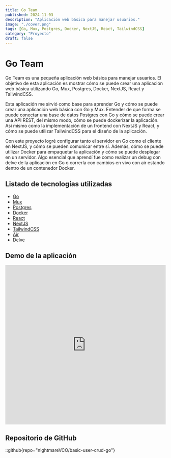 ```yaml
---
title: Go Team
published: 2024-11-03
description: "Aplicación web básica para manejar usuarios."
image: "./cover.png"
tags: [Go, Mux, Postgres, Docker, NextJS, React, TailwindCSS]
category: "Proyecto"
draft: false
---
```


# Go Team

Go Team es una pequeña aplicación web básica para manejar usuarios. El objetivo de esta aplicación es mostrar cómo se puede crear una aplicación web básica utilizando Go, Mux, Postgres, Docker, NextJS, React y TailwindCSS.

Esta aplicación me sirvió como base para aprender Go y cómo se puede crear una aplicación web básica con Go y Mux. Entender de que forma se puede conectar una base de datos Postgres con Go y cómo se puede crear una API REST, del mismo modo, cómo se puede dockerizar la aplicación. Asi mismo como la implementación de un frontend con NextJS y React, y cómo se puede utilizar TailwindCSS para el diseño de la aplicación.

Con este proyecto logré configurar tanto el servidor en Go como el cliente en NextJS, y cómo se pueden comunicar entre sí. Además, cómo se puede utilizar Docker para empaquetar la aplicación y cómo se puede desplegar en un servidor. Algo esencial que aprendí fue como realizar un debug con delve de la aplicación en Go o correrla con cambios en vivo con air estando dentro de un contenedor Docker.

## Listado de tecnologías utilizadas

- [Go](https://golang.org/)
- [Mux](https://github.com/gorilla/mux)
- [Postgres](https://www.postgresql.org/)
- [Docker](https://www.docker.com/)
- [React](https://reactjs.org/)
- [NextJS](https://nextjs.org/)
- [TailwindCSS](https://tailwindcss.com)
- [Air](https://github.com/air-verse/air)
- [Delve](https://github.com/go-delve/delve)

## Demo de la aplicación

<iframe width="100%" height="500" src="https://www.youtube.com/embed/dpeCnB5n75o?si=Z_EYVIIEzHcEm4iz" title="YouTube video player" frameborder="0" allow="accelerometer; autoplay; clipboard-write; encrypted-media; gyroscope; picture-in-picture; web-share" referrerpolicy="strict-origin-when-cross-origin" allowfullscreen></iframe>

## Repositorio de GitHub

::github{repo="nightmareVCO/basic-user-crud-go"}

